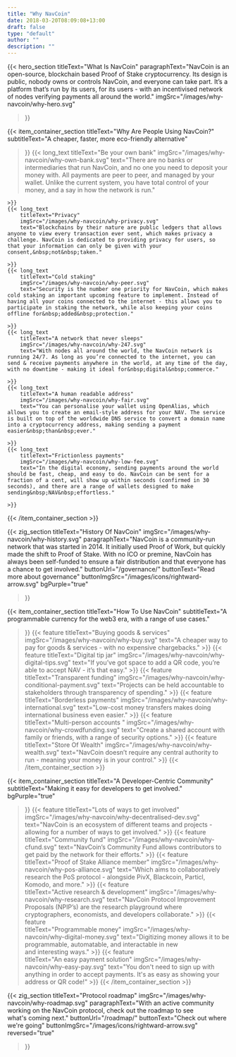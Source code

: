 ```yaml
---
title: "Why NavCoin"
date: 2018-03-20T08:09:08+13:00
draft: false
type: "default"
author: ""
description: ""
---
```

{{< hero_section
titleText="What Is NavCoin"
paragraphText="NavCoin is an open-source, blockchain based Proof of Stake cryptocurrency. Its design is public, nobody owns or controls NavCoin, and everyone can take part. It’s a platform that’s run by its users, for its users - with an incentivised network of nodes verifying payments all around&nbsp;the&nbsp;world."
imgSrc="/images/why-navcoin/why-hero.svg"
>}}

{{< item_container_section 
    titleText="Why Are People Using&nbsp;NavCoin?"
    subtitleText="A cheaper, faster, more eco-friendly alternative"
>}}
    {{< long_text 
        titleText="Be your own bank"
        imgSrc="/images/why-navcoin/why-own-bank.svg"
        text="There are no banks or intermediaries that run NavCoin, and no one you need to deposit your money with. All payments are peer to peer, and managed by your wallet. Unlike the current system, you have total control of your money, and a say in how the network&nbsp;is&nbsp;run."

    >}}
    {{< long_text 
        titleText="Privacy"
        imgSrc="/images/why-navcoin/why-privacy.svg"
        text="Blockchains by their nature are public ledgers that allows anyone to view every transaction ever sent, which makes privacy a challenge. NavCoin is dedicated to providing privacy for users, so that your information can only be given with your consent,&nbsp;not&nbsp;taken."

    >}}
    {{< long_text 
        titleText="Cold staking"
        imgSrc="/images/why-navcoin/why-peer.svg"
        text="Security is the number one priority for NavCoin, which makes cold staking an important upcoming feature to implement. Instead of having all your coins connected to the internet - this allows you to participate in staking the network, while also keeping your coins offline for&nbsp;added&nbsp;protection."

    >}}
    {{< long_text 
        titleText="A network that never sleeps"
        imgSrc="/images/why-navcoin/why-247.svg"
        text="With nodes all around the world, the NavCoin network is running 24/7. As long as you’re connected to the internet, you can send & receive payments anywhere in the world, at any time of the day, with no downtime - making it ideal for&nbsp;digital&nbsp;commerce."

    >}}
    {{< long_text 
        titleText="A human readable address"
        imgSrc="/images/why-navcoin/why-fair.svg"
        text="You can personalise your wallet using OpenAlias, which allows you to create an email-style address for your NAV. The service is built on top of the worldwide DNS service to convert a domain name into a cryptocurrency address, making sending a payment easier&nbsp;than&nbsp;ever."

    >}}
    {{< long_text 
        titleText="Frictionless payments"
        imgSrc="/images/why-navcoin/why-low-fee.svg"
        text="In the digital economy, sending payments around the world should be fast, cheap, and easy to do. NavCoin can be sent for a fraction of a cent, will show up within seconds (confirmed in 30 seconds), and there are a range of wallets designed to make sending&nbsp;NAV&nbsp;effortless."

    >}}
{{< /item_container_section >}}

{{< zig_section
  titleText="History Of NavCoin"
  imgSrc="/images/why-navcoin/why-history.svg"
  paragraphText="NavCoin is a community-run network that was started in 2014. It initially used Proof of Work, but quickly made the shift to Proof of Stake. With no ICO or premine, NavCoin has always been self-funded to ensure a fair distribution and that everyone has a chance to&nbsp;get&nbsp;involved."
  buttonUrl="/governance/"
  buttonText="Read more about governance"
  buttonImgSrc="/images/icons/rightward-arrow.svg"
  bgPurple="true"
>}}


{{< item_container_section 
    titleText="How To Use&nbsp;NavCoin"
    subtitleText="A programmable currency for the web3 era, with a range of&nbsp;use&nbsp;cases."
>}}
    {{< feature 
        titleText="Buying goods & services"
        imgSrc="/images/why-navcoin/why-buy.svg"
        text="A cheaper way to pay for goods & services - with no&nbsp;expensive&nbsp;chargebacks."
    >}}
    {{< feature 
        titleText="Digital tip jar"
        imgSrc="/images/why-navcoin/why-digital-tips.svg"
        text="If you’ve got space to add a QR code, you’re able to accept NAV - it’s&nbsp;that&nbsp;easy."
    >}}
    {{< feature                 
        titleText="Transparent funding"
        imgSrc="/images/why-navcoin/why-conditional-payment.svg"
        text="Projects can be held accountable to stakeholders through transparency of&nbsp;spending."
    >}}
    {{< feature                 
        titleText="Borderless payments"
        imgSrc="/images/why-navcoin/why-international.svg"
        text="Low-cost money transfers makes doing international business&nbsp;even&nbsp;easier."
    >}}
    {{< feature                 
        titleText="Multi-person accounts "
        imgSrc="/images/why-navcoin/why-crowdfunding.svg"
        text="Create a shared account with family or friends, with a range of&nbsp;security&nbsp;options."
    >}}
    {{< feature                 
        titleText="Store Of Wealth"
        imgSrc="/images/why-navcoin/why-wealth.svg"
        text="NavCoin doesn’t require any central authority to run - meaning your money is in&nbsp;your&nbsp;control."
    >}}
{{< /item_container_section >}}


{{< item_container_section 
    titleText="A Developer-Centric Community"
    subtitleText="Making it easy for developers to get involved."
    bgPurple="true"
>}}
    {{< feature 
        titleText="Lots of ways to get involved"
        imgSrc="/images/why-navcoin/why-decentralised-dev.svg"
        text="NavCoin is an ecosystem of different teams and projects - allowing for a number of ways to&nbsp;get&nbsp;involved."
    >}}
    {{< feature 
        titleText="Community fund"
        imgSrc="/images/why-navcoin/why-cfund.svg"
        text="NavCoin’s Community Fund allows contributors to get paid by the network for&nbsp;their&nbsp;efforts."
    >}}
    {{< feature                 
        titleText="Proof of Stake Alliance member"
        imgSrc="/images/why-navcoin/why-pos-alliance.svg"
        text="Which aims to collaboratively research the PoS protocol - alongside PivX, Blackcoin, Particl, Komodo,&nbsp;and&nbsp;more."
    >}}
    {{< feature                 
        titleText="Active research & development"
        imgSrc="/images/why-navcoin/why-research.svg"
        text="NavCoin Protocol Improvement Proposals (NPIP’s) are the research playground where cryptographers, economists, and&nbsp;developers&nbsp;collaborate."
    >}}
    {{< feature                 
        titleText="Programmable money"
        imgSrc="/images/why-navcoin/why-digital-money.svg"
        text="Digitizing money allows it to be programmable, automatable, and interactable in new and&nbsp;interesting&nbsp;ways."
    >}}
    {{< feature                 
        titleText="An easy payment solution"
        imgSrc="/images/why-navcoin/why-easy-pay.svg"
        text="You don't need to sign up with anything in order to accept payments. It's as easy as showing your address or&nbsp;QR&nbsp;code!"
    >}}
{{< /item_container_section >}}

{{< zig_section
titleText="Protocol roadmap"
imgSrc="/images/why-navcoin/why-roadmap.svg"
paragraphText="With an active community working on the NavCoin protocol, check out the roadmap to see what's&nbsp;coming&nbsp;next." 
buttonUrl="/roadmap/"
buttonText="Check out where we're going"
buttonImgSrc="/images/icons/rightward-arrow.svg"
reversed="true"
>}}